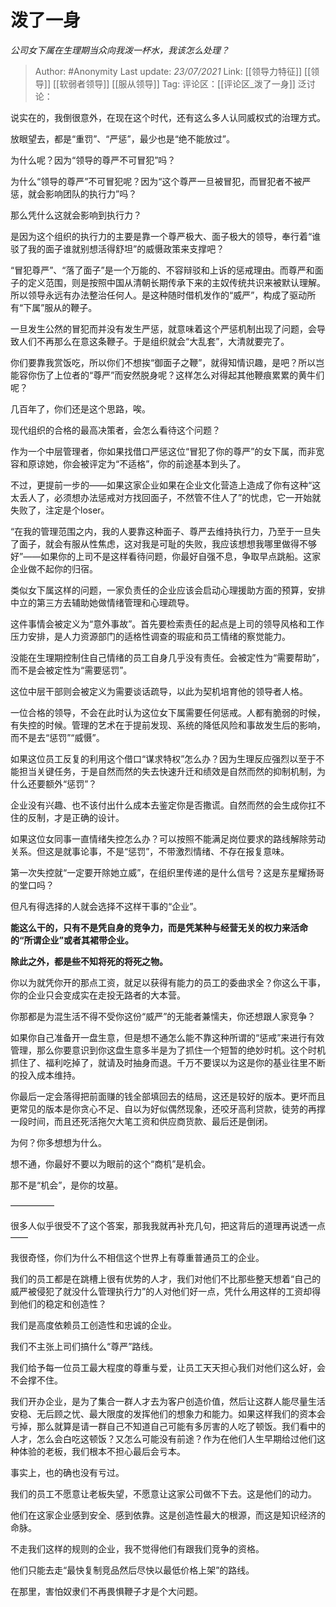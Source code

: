 # 泼了一身
*公司女下属在生理期当众向我泼一杯水，我该怎么处理？*

> Author: #Anonymity
> Last update: *23/07/2021*
> Link: [[领导力特征]] [[领导]] [[软弱者领导]] [[服从领导]]
> Tag:
> 评论区：[[评论区_泼了一身]]
> 泛讨论：

说实在的，我倒很意外，在现在这个时代，还有这么多人认同威权式的治理方式。

放眼望去，都是“重罚”、“严惩”，最少也是“绝不能放过”。

为什么呢？因为“领导的尊严不可冒犯”吗？

为什么“领导的尊严”不可冒犯呢？因为“这个尊严一旦被冒犯，而冒犯者不被严惩，就会影响团队的执行力”吗？

那么凭什么这就会影响到执行力？

是因为这个组织的执行力的主要是靠一个尊严极大、面子极大的领导，奉行着“谁驳了我的面子谁就别想活得舒坦”的威慑政策来支撑吧？

“冒犯尊严”、“落了面子”是一个万能的、不容辩驳和上诉的惩戒理由。而尊严和面子的定义范围，则是按照中国从清朝长期传承下来的主奴传统共识来被默认理解。所以领导永远有办法整治任何人。是这种随时借机发作的“威严”，构成了驱动所有“下属”服从的鞭子。

一旦发生公然的冒犯而并没有发生严惩，就意味着这个严惩机制出现了问题，会导致人们不再那么在意这条鞭子。于是组织就会“大乱套”，大清就要完了。

你们要靠我赏饭吃，所以你们不想挨“御面子之鞭”，就得知情识趣，是吧？所以岂能容你伤了上位者的“尊严”而安然脱身呢？这样怎么对得起其他鞭痕累累的黄牛们呢？

几百年了，你们还是这个思路，唉。

现代组织的合格的最高决策者，会怎么看待这个问题？

作为一个中层管理者，你如果找借口严惩这位“冒犯了你的尊严”的女下属，而非宽容和原谅她，你会被评定为“不适格”，你的前途基本到头了。

不过，更提前一步的——如果这家企业如果在企业文化营造上造成了你有这种“这太丢人了，必须想办法惩戒对方找回面子，不然管不住人了”的忧虑，它一开始就失败了，注定是个loser。

“在我的管理范围之内，我的人要靠这种面子、尊严去维持执行力，乃至于一旦失了面子，就会有服从性焦虑，这对我是可耻的失败，我应该想想我哪里做得不够好”——如果你的上司不是这样看待问题，你最好自强不息，争取早点跳船。这家企业做不起你的归宿。

类似女下属这样的问题，一家负责任的企业应该会启动心理援助方面的预算，安排中立的第三方去辅助她做情绪管理和心理疏导。

这件事情会被定义为“意外事故”。首先要检索责任的起点是上司的领导风格和工作压力安排，是人力资源部门的适格性调查的瑕疵和员工情绪的察觉能力。

没能在生理期控制住自己情绪的员工自身几乎没有责任。会被定性为“需要帮助”，而不是会被定性为“需要惩罚”。

这位中层干部则会被定义为需要谈话疏导，以此为契机培育他的领导者人格。

一位合格的领导，不会在此时认为这位女下属需要任何惩戒。人都有脆弱的时候，有失控的时候。管理的艺术在于提前发现、系统的降低风险和事故发生后的影响，而不是去“惩罚”“威慑”。

如果这位员工反复的利用这个借口“谋求特权”怎么办？因为生理反应强烈以至于不能担当关键任务，于是自然而然的失去快速升迁和绩效是自然而然的抑制机制，为什么还要额外“惩罚”？

企业没有兴趣、也不该付出什么成本去鉴定你是否撒谎。自然而然的会生成你扛不住的反制，才是正确的设计。

如果这位女同事一直情绪失控怎么办？可以按照不能满足岗位要求的路线解除劳动关系。但这是就事论事，不是“惩罚”，不带激烈情绪、不存在报复意味。

第一次失控就“一定要开除她立威”，在组织里传递的是什么信号？这是东星耀扬哥的堂口吗？

但凡有得选择的人就会选择不这样干事的“企业”。

**能这么干的，只有不是凭自身的竞争力，而是凭某种与经营无关的权力来活命的“所谓企业”或者其裙带企业。**

**除此之外，都是些不知将死的将死之物。**

你以为就凭你开的那点工资，就足以获得有能力的员工的委曲求全？你这么干事，你的企业只会变成实在走投无路者的大本营。

你那都是为混生活不得不受你这份“威严”的无能者兼懦夫，你还想跟人家竞争？

如果你自己准备开一盘生意，但是想不通怎么能不靠这种所谓的“惩戒”来进行有效管理，那么你要意识到你这盘生意多半是为了抓住一个短暂的绝妙时机。这个时机抓住了、福利吃掉了，就请及时抽身而退。千万不要误以为这是你的基业往里不断的投入成本维持。

你最后一定会落得把前面赚的钱全部填回去的结局，这还是较好的版本。更坏而且更常见的版本是你贪心不足、自以为好似偶然现象，还咬牙高利贷款，徒劳的再撑一段时间，而且还死活拖欠大笔工资和供应商货款、最后还是倒闭。

为何？你多想想为什么。

想不通，你最好不要以为眼前的这个“商机”是机会。

那不是“机会”，是你的坟墓。

—————

很多人似乎很受不了这个答案，那我我就再补充几句，把这背后的道理再说透一点——

我很奇怪，你们为什么不相信这个世界上有尊重普通员工的企业。

我们的员工都是在跳槽上很有优势的人才，我们对他们不比那些整天想着“自己的威严被侵犯了就没什么管理执行力”的人对他们好一点，凭什么用这样的工资却得到他们的稳定和创造性？

我们是高度依赖员工创造性和忠诚的企业。

我们不主张上司们搞什么“尊严”路线。

我们给予每一位员工最大程度的尊重与爱，让员工天天担心我们对他们这么好，会不会撑不住。

我们开办企业，是为了集合一群人才去为客户创造价值，然后让这群人能尽量生活安稳、无后顾之忧、最大限度的发挥他们的想象力和能力。如果这样我们的资本会亏掉，那么就算是请一群自己不知道自己可能有多厉害的人吃了顿饭。我们看中的人才，怎么会白吃这顿饭？又怎么可能没有前途？作为在他们人生早期给过他们这种体验的老板，我们根本不担心最后会亏本。

事实上，也的确也没有亏过。

我们的员工不愿意让老板失望，不愿意让这家公司做不下去。这是他们的动力。

他们在这家企业感到安全、感到依靠。这是创造性最大的根源，而这是知识经济的命脉。

不走我们这样的规则的企业，我不觉得他们有跟我们竞争的资格。

他们只能去走“最快复制竞品然后尽快以最低价格上架”的路线。

在那里，害怕奴隶们不再畏惧鞭子才是个大问题。
